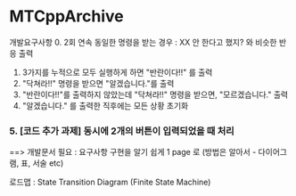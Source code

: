 # MTCppArchive



개발요구사항
0. 2회 연속 동일한 명령을 받는 경우 : XX 안 한다고 했지? 와 비슷한 반응 출력
1. 3가지를 누적으로 모두 실행하게 하면 "반란이다!!" 를 출력
2. "닥쳐라!!" 명령을 받으면 "알겠습니다."를 출력
3. "반란이다!!"를 출력하지 않았는데 "닥쳐라!!" 명령을 받으면, "모르겠습니다." 출력
4. "알겠습니다." 를 출력한 직후에는 모든 상황 초기화
### 5. [코드 추가 과제] 동시에 2개의 버튼이 입력되었을 때 처리

==> 개발문서 필요 : 요구사항 구현을 알기 쉽게 1 page 로 (방법은 알아서 - 다이어그램, 표, 서술 etc)

로드맵 : State Transition Diagram (Finite State Machine)
